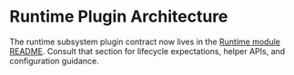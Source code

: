 # Runtime Plugin Architecture

The runtime subsystem plugin contract now lives in the
[Runtime module README](../modules/runtime/README.md#subsystem-plugin-contract).
Consult that section for lifecycle expectations, helper APIs, and configuration guidance.
